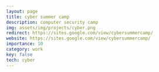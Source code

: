 ```yaml
---
layout: page
title: cyber summer camp
description: computer security camp
img: assets/img/projects/cyber.png
redirect: https://sites.google.com/view/cybersummercamp/
website: https://sites.google.com/view/cybersummercamp/
importance: 10
category: work
key: false
tech: cyber
---
```

